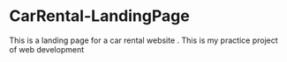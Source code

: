 # CarRental-LandingPage
This is a landing page  for a car rental website . This is my practice project of web development
